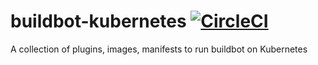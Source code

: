 # buildbot-kubernetes [![CircleCI](https://circleci.com/gh/buildbot-kubernetes/buildbot-kubernetes/tree/master.svg?style=svg)](https://circleci.com/gh/buildbot-kubernetes/buildbot-kubernetes/tree/master)
A collection of plugins, images, manifests to run buildbot on Kubernetes
